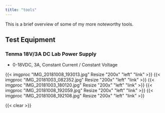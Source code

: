 ```yaml
---
title: "tools"
---
```


This is a brief overview of some of my more noteworthy tools.

## Test Equipment

### Tenma 18V/3A DC Lab Power Supply

* 0-18VDC, 3A, Constant Current / Constant Voltage

{{< imgproc "IMG_20181008_193013.jpg" Resize "200x" "left" "link" >}}
{{< imgproc "IMG_20181003_082352.jpg" Resize "200x" "left" "link" >}}
{{< imgproc "IMG_20181003_180120.jpg" Resize "200x" "left" "link" >}}
{{< imgproc "IMG_20181008_192059.jpg" Resize "200x" "left" "link" >}}
{{< imgproc "IMG_20181008_192108.jpg" Resize "200x" "left" "link" >}}

{{< clear >}}
